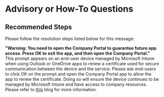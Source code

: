 <properties
	pageTitle="Advisory"
	description="Advisory"
	service="microsoft.intune"
	resource="intune"
	authors="mackie1604"
	displayOrder=""
	selfHelpType="generic"
	supportTopicIds="32592935"
	resourceTags=""
	productPesIds="15584"
	cloudEnvironments="public"
/>

# Advisory or How-To Questions

## **Recommended Steps**

Please follow the resolution steps listed below for this message:

**"Warning: You need to open the Company Portal to guarantee future app access. Press OK to exit the app, and then open the Company Portal."**  This prompt appears on an end-user device managed by Microsoft Intune when using Outlook or OneDrive apps to renew a certificate used for secure communication between the device and the service.  Please ask end-users to click OK on the prompt and open the Company Portal app to allow the app to renew the certificate.  Doing so will ensure the device continues to be managed by Microsoft Intune and have access to company resources.  Please refer to [this](https://blogs.technet.microsoft.com/intunesupport/2018/03/13/support-tip-company-portal-prompt/) blog for more information.






